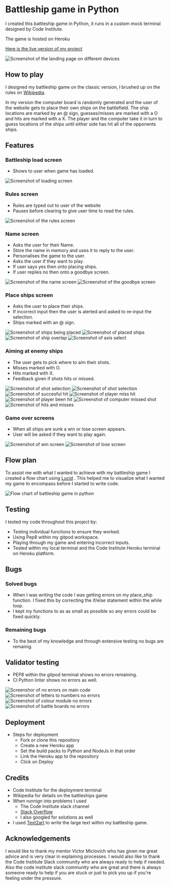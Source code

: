 # Battleship game in Python

I created this battleship game in Python, it runs in a custom mock terminal designed by Code Institute.

The game is hosted on Heroku

[Here is the live version of my project](https://bat-ship.herokuapp.com/)

![Screenshot of the landing page on different devices](./assets/images/landing-page-screenshot.png)

## How to play

I designed my battleship game on the classic version, I brushed up on the rules on [Wikipedia](https://en.wikipedia.org/wiki/Battleship).

In my version the computer board is randomly generated and the user of the website gets to place their own ships on the battlefield.
The ship locations are marked by an @ sign, guesses/misses are marked with a O and hits are marked with a X.
The player and the computer take it in turn to guess locations of the ships until either side has hit all of the opponents ships.

## Features

### Battleship load screen

* Shows to user when game has loaded.

![Screenshot of loading screen](./assets/images/welcome-screen.png)

### Rules screen

* Rules are typed out to user of the website 
* Pauses before clearing to give user time to read the rules.

![Screenshot of the rules screen](./assets/images/rules-screen.png)

### Name screen

* Asks the user for their Name.
* Store the name in memory and uses it to reply to the user.
* Personalises the game to the user.
* Asks the user if they want to play.
* If user says yes then onto placing ships.
* If user replies no then onto a goodbye screen.

![Screenshot of the name screen](./assets/images/name-screen.png)
![Screenshot of the goodbye screen](./assets/images/goodbye-screen.png)

### Place ships screen

* Asks the user to place their ships.
* If incorrect input then the user is alerted and asked to re-input the selection.
* Ships marked with an @ sign.

![Screenshot of ships being placed](./assets/images/ship-place-pick.png)
![Screenshot of placed ships](./assets/images/ships-placed.png)
![Screenshot of ship overlap](./assets/images/ship-overlap.png)
![Screenshot of axis select](./assets/images/axis-select.png)

### Aiming at enemy ships 

* The user gets to pick where to aim their shots.
* Misses marked with O.
* Hits marked with X.
* Feedback given if shots hits or missed.

![Screenshot of shot selection](./assets/images/column-select.png)
![Screenshot of shot selection](./assets/images/row-select.png)
![Screenshot of succesful hit](./assets/images/player-hit.png)
![Screenshot of player miss hit](./assets/images/user-missed.png)
![Screenshot of player been hit](./assets/images/player-been-hit.png)
![Screenshot of computer missed shot](./assets/images/computer-missed.png)
![Screenshot of hits and misses](./assets/images/hits-and-misses.png)

### Game over screens

* When all ships are sunk a win or lose screen appears.
* User will be asked if they want to play again.

![Screenshot of win screen](./assets/images/win-screen.png)
![Screenshot of lose screen](./assets/images/lose-screen.png)

## Flow plan

To assist me with what I wanted to achieve with my battleship game I created a flow chart using [Lucid](https://www.lucidchart.com/pages/landing?utm_source=google&utm_medium=cpc&utm_campaign=_chart_en_tier1_mixed_search_brand_exact_&km_CPC_CampaignId=1490375427&km_CPC_AdGroupID=55688909257&km_CPC_Keyword=lucidcharts&km_CPC_MatchType=e&km_CPC_ExtensionID=&km_CPC_Network=g&km_CPC_AdPosition=&km_CPC_Creative=442433236001&km_CPC_TargetID=kwd-84176206937&km_CPC_Country=1007337&km_CPC_Device=c&km_CPC_placement=&km_CPC_target=&gclid=CjwKCAiAjs2bBhACEiwALTBWZRqAG3YiNsaENhFAdTot-tJ7K4P2xmLjOIR9O3tJKetX73irjBXQNBoCe5UQAvD_BwE)
. This helped me to visualize what I wanted my game to encompass before I started to write code.

![Flow chart of battleship game in python](./assets/images/battleships-flow-plan.png)

## Testing

I tested my code throughout this project by:

* Testing individual functions to ensure they worked.
* Using Pep8 within my gitpod workspace.
* Playing through my game and entering incorrect inputs.
* Tested within my local terminal and the Code Institute Heroku terminal on Heroku platform.

## Bugs

### Solved bugs

* When I was writing the code I was getting errors on my place_ship function. I fixed this by correcting the if/else statement within the while loop.
* I kept my functions to as as small as possible so any errors could be fixed quickly.

### Remaining bugs

* To the best of my knowledge and through extensive testing no bugs are remainig.

## Validator testing

* PEP8 within the gitpod terminal shows no errors remaining.
* CI Python linter shows no errors as well.

![Screenshor of no errors on main code](./assets/images/main-code-no-errors.png)
![Screenshot of letters to numbers no errors](./assets/images/let-to-int-no-error.png)
![Screenshot of colour module no errors](./assets/images/colour-no-error.png)
![Screenshot of battle boards no errors](./assets/images/bat-board-no-error.png)

## Deployment

* Steps for deployment
  * Fork or clone this repository
  * Create a new Heroku app
  * Set the build packs to Python and NodeJs in that order
  * Link the Heroku app to the repository
  * Click on Deploy

## Credits

* Code Institute for the deployment terminal 
* Wikipedia for details on the battleships game
* When runnign into problems I used
  * The Code Institute slack channel
  * [Stack Overflow](https://stackoverflow.com/)
  * I also googled for solutions as well
* I used [Text2art](https://github.com/sepandhaghighi/art) to write the large text
  within my battleship game.

## Acknowledgements

I would like to thank my mentor Victor Miclovich who has given me great advice and is very clear in explaining processes. I would also like to thank the Code Institute Slack community who are always ready to help if needed. Also the code institute slack community who are great and there is always someone ready to help if you are stuck or just to pick you up if you're feeling under the pressure.